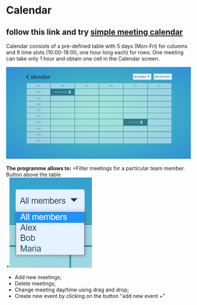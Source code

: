 # Сalendar 
## follow this link and try [simple meeting calendar](https://nataliakoshevaya.github.io/calendar/dist/calendar.html)

Calendar consists of a pre-defined table with 5 days (Mon-Fri) for columns and 9 time slots (10:00-18:00, one hour long each) for rows. One meeting can take only 1 hour and obtain one cell in the Calendar screen.  

![alt text](screenshots/calendar.png "Calendar")

**The programme allows to:**
 +Filter meetings for a particular team member. Button above the table\
+![alt text](screenshots/filter.png "filter") 

 + Add new meetings;
 + Delete meetings;
 + Change meeting day/time using drag and drop;
 + Create new event by clicking on the button "add new event +" 
 
